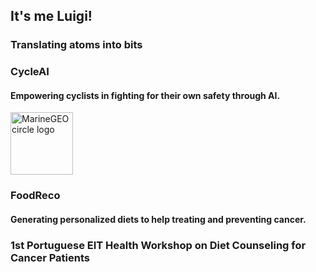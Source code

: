 ## **It's me Luigi!**
### Translating atoms into bits



### CycleAI
#### Empowering cyclists in fighting for their own safety through AI.

<img src="/assets/images/cycleai.png" alt="MarineGEO circle logo" style="height: 100px; width:100px;"/>


### FoodReco
#### Generating personalized diets to help treating and preventing cancer.


### 1st Portuguese EIT Health Workshop on Diet Counseling for Cancer Patients



